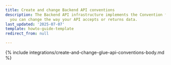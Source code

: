 ```yaml
---
title: Create and change Backend API conventions
description: The Backend API infrastructure implements the Convention feature. Through it,
  you can change the way your API accepts or returns data.
last_updated: '2025-07-07'
template: howto-guide-template
redirect_from: null

---
```


{% include integrations/create-and-change-glue-api-conventions-body.md %}

